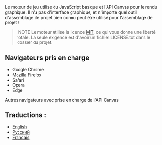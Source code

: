 Le moteur de jeu utilise du JavaScript basique et l'API Canvas pour le rendu graphique. Il n'a pas d'interface graphique, et n'importe quel outil d'assemblage de projet bien connu peut être utilisé pour l'assemblage de projet !

> !NOTE
> Le moteur utilise la licence [MIT](./LICENSE.txt), ce qui vous donne une liberté totale. La seule exigence est d'avoir un fichier LICENSE.txt dans le dossier du projet.

## Navigateurs pris en charge

- Google Chrome
- Mozilla Firefox
- Safari
- Opera
- Edge

Autres navigateurs avec prise en charge de l'API Canvas

## Traductions :
- [English](../../readme.md)
- [Русский](./readme.ru.md)
- [Français](./readme.fr.md)